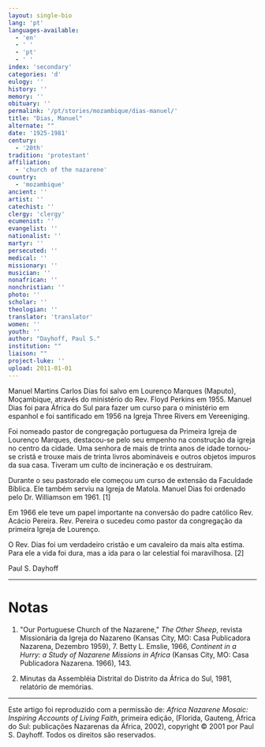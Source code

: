 ```yaml
---
layout: single-bio
lang: 'pt'
languages-available:
  - 'en'
  - ' '
  - 'pt'
  - ' '
index: 'secondary'
categories: 'd'
eulogy: ''
history: ''
memory: ''
obituary: ''
permalink: '/pt/stories/mozambique/dias-manuel/'
title: "Dias, Manuel"
alternate: ""
date: '1925-1981'
century:
  - '20th'
tradition: 'protestant'
affiliation:
  - 'church of the nazarene'
country:
  - 'mozambique'
ancient: ''
artist: ''
catechist: ''
clergy: 'clergy'
ecumenist: ''
evangelist: ''
nationalist: ''
martyr: ''
persecuted: ''
medical: ''
missionary: ''
musician: ''
nonafrican: ''
nonchristian: ''
photo: ''
scholar: ''
theologian: ''
translator: 'translator'
women: ''
youth: ''
author: "Dayhoff, Paul S."
institution: ""
liaison: ""
project-luke: ''
upload: 2011-01-01
---
```




Manuel Martins Carlos Dias foi salvo em Lourenço Marques (Maputo), Moçambique, através do ministério do Rev. Floyd Perkins em 1955. Manuel Dias foi para África do Sul para fazer um curso para o ministério em espanhol e foi santificado em 1956 na Igreja Three Rivers em Vereeniging.

Foi nomeado pastor de congregação portuguesa  da Primeira Igreja de  Lourenço Marques, destacou-se pelo seu empenho na construção da igreja no centro da cidade. Uma senhora de mais de trinta anos de idade tornou-se cristã e trouxe mais de trinta livros abomináveis e outros objetos impuros da sua casa. Tiveram um culto de incineração e os destruíram.

Durante o seu pastorado ele começou um curso de extensão da Faculdade Bíblica. Ele também serviu na Igreja de Matola.  Manuel Dias foi ordenado pelo Dr. Williamson em 1961. [1]

Em 1966 ele teve um papel importante na conversão do padre católico Rev. Acácio Pereira. Rev. Pereira o sucedeu como pastor da congregação da primeira Igreja de Lourenço.

O Rev. Dias foi um verdadeiro cristão e um cavaleiro da mais alta estima. Para ele a vida foi dura, mas a ida para o lar celestial foi maravilhosa. [2]

Paul S. Dayhoff

---

# Notas

1. "Our Portuguese Church of the Nazarene," *The Other Sheep*, revista Missionária da Igreja do Nazareno (Kansas City, MO: Casa Publicadora Nazarena, Dezembro  1959), 7. Betty L. Emslie, 1966, *Continent in a Hurry: a Study of Nazarene Missions in Africa* (Kansas City, MO: Casa Publicadora Nazarena. 1966), 143.

2. Minutas da Assembléia Distrital do Distrito da África do Sul, 1981, relatório de memórias.

---

Este artigo foi reproduzido com a permissão de: *Africa Nazarene Mosaic: Inspiring Accounts of Living Faith*, primeira edição, (Florida, Gauteng, África do Sul: publicações Nazarenas da África, 2002), copyright © 2001 por Paul S. Dayhoff. Todos os direitos são reservados.
